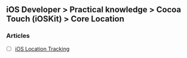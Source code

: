 ## iOS Developer > Practical knowledge > Cocoa Touch (iOSKit) > Core Location

### Articles
- [ ] [iOS Location Tracking](https://badootech.badoo.com/ios-location-tracking-aac4e2323629)


